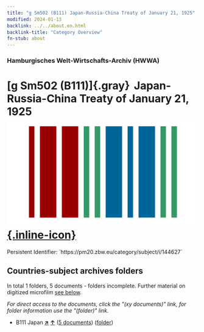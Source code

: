 ```yaml
---
title: "g Sm502 (B111) Japan-Russia-China Treaty of January 21, 1925"
modified: 2024-01-13
backlink: ../../about.en.html
backlink-title: "Category Overview"
fn-stub: about
---
```


### Hamburgisches Welt-Wirtschafts-Archiv (HWWA)

# [g Sm502 (B111)]{.gray}&#8201; Japan-Russia-China Treaty of January 21, 1925 &#160; [![Wikidata](/images/Wikidata-logo.svg "Wikidata"){.inline-icon}](http://www.wikidata.org/entity/Q104699699)

<div class="hint">Persistent Identifier: `https://pm20.zbw.eu/category/subject/i/144627`</div>







## Countries-subject archives folders







In total 1 folders, 5 documents - folders incomplete. Further material on digitized microfilm [see below](#filmsections).

_For direct access to the documents, click the "(xy documents)" link, for folder information use the "(folder)" link._


- B111 Japan [**&nearr;**](../../../geo/i/141272/about.en.html "Japan (all folders)") [**&uarr;**](../../../geo/about.en.html#B111 "Country category system") (<a href="https://pm20.zbw.eu/iiifview/folder/sh/141272,144627" title="about: Japan : Japan-Russia-China Treaty of January 21, 1925" target="_blank">5 documents</a>) ([folder](../../../../folder/sh/1412xx/141272/1446xx/144627/about.en.html))



<a id="filmsections" />













